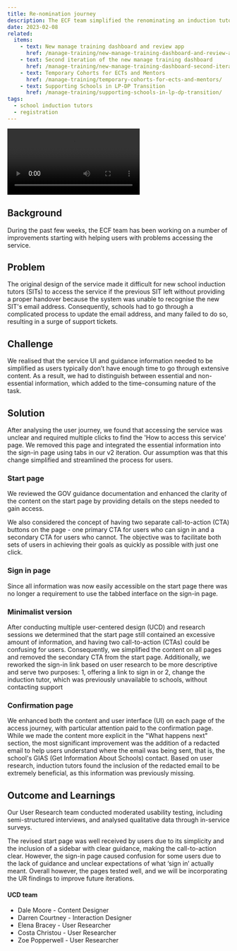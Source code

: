 ```yaml
---
title: Re-nomination journey
description: The ECF team simplified the renominating an induction tutor process and enhanced the user interface and guidance for an improved user experience.
date: 2023-02-08
related:
  items:
    - text: New manage training dashboard and review app
      href: /manage-training/new-manage-training-dashboard-and-review-app/
    - text: Second iteration of the new manage training dashboard
      href: /manage-training/new-manage-training-dashboard-second-iteration/
    - text: Temporary Cohorts for ECTs and Mentors
      href: /manage-training/temporary-cohorts-for-ects-and-mentors/
    - text: Supporting Schools in LP-DP Transition
      href: /manage-training/supporting-schools-in-lp-dp-transition/
tags:
  - school induction tutors
  - registration
---
```


<video src="https://user-images.githubusercontent.com/128088/241957164-77ecc2e8-7f66-4a21-87a9-f23ca645203e.mp4" controls>
</video>

## Background

During the past few weeks, the ECF team has been working on a number of improvements starting with helping users with problems accessing the service.

## Problem
The original design of the service made it difficult for new school induction tutors (SITs) to access the service if the previous SIT left without providing a proper handover because the system was unable to recognise the new SIT's email address. Consequently, schools had to go through a complicated process to update the email address, and many failed to do so, resulting in a surge of support tickets.

## Challenge
We realised that the service UI and guidance information needed to be simplified as users typically don’t have enough time to go through extensive content. As a result, we had to distinguish between essential and non-essential information, which added to the time-consuming nature of the task.

## Solution
After analysing the user journey, we found that accessing the service was unclear and required multiple clicks to find the 'How to access this service' page. We removed this page and integrated the essential information into the sign-in page using tabs in our v2 iteration. Our assumption was that this change simplified and streamlined the process for users.

### Start page
We reviewed the GOV guidance documentation and enhanced the clarity of the content on the start page by providing details on the steps needed to gain access.

We also considered the concept of having two separate call-to-action (CTA) buttons on the page - one primary CTA for users who can sign in and a secondary CTA for users who cannot. The objective was to facilitate both sets of users in achieving their goals as quickly as possible with just one click.

### Sign in page
Since all information was now easily accessible on the start page there was no longer a requirement to use the tabbed interface on the sign-in page.

### Minimalist version
After conducting multiple user-centered design (UCD) and research sessions we determined that the start page still contained an excessive amount of information, and having two call-to-action (CTAs) could be confusing for users. Consequently, we simplified the content on all pages and removed the secondary CTA from the start page. Additionally, we reworked the sign-in link based on user research to be more descriptive and serve two purposes:
1, offering a link to sign in or 2, change the induction tutor, which was previously unavailable to schools, without contacting support

### Confirmation page
We enhanced both the content and user interface (UI) on each page of the access journey, with particular attention paid to the confirmation page. While we made the content more explicit in the "What happens next" section, the most significant improvement was the addition of a redacted email to help users understand where the email was being sent, that is, the school's GIAS (Get Information About Schools) contact. Based on user research, induction tutors found the inclusion of the redacted email to be extremely beneficial, as this information was previously missing.

## Outcome and Learnings
Our User Research team conducted moderated usability testing, including semi-structured interviews, and analysed qualitative data through in-service surveys.

The revised start page was well received by users due to its simplicity and the inclusion of a sidebar with clear guidance, making the call-to-action clear. However, the sign-in page caused confusion for some users due to the lack of guidance and unclear expectations of what ‘sign in’ actually meant. Overall however, the pages tested well, and we will be incorporating the UR findings to improve future iterations.


#### UCD team

- Dale Moore - Content Designer
- Darren Courtney - Interaction Designer
- Elena Bracey - User Researcher
- Costa Christou - User Researcher
- Zoe Popperwell - User Researcher
